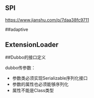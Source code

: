 ## SPI

https://www.jianshu.com/p/7daa38fc9711



##adaptive





## ExtensionLoader





##Dubbo的接口定义

dubbo传参数：

- 参数类必须实现Serializable序列化接口
- 参数的属性也必须能够序列化
- 属性不能是Class类型